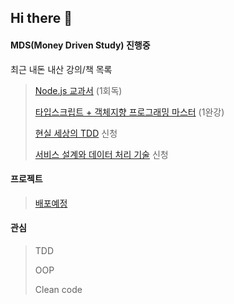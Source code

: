 ## Hi there 👋

#### MDS(Money Driven Study) 진행중

최근 내돈 내산 강의/책 목록

> [Node.js 교과서](http://www.yes24.com/Product/Goods/62597864) (1회독)
> 
> [타입스크립트 + 객체지향 프로그래밍 마스터](https://academy.dream-coding.com/courses/typescript) (1완강)
> 
> [현실 세상의 TDD](https://www.fastcampus.co.kr/dev_red_ygw) 신청  
> 
> [서비스 설계와 데이터 처리 기술](https://www.fastcampus.co.kr/dev_red_yjs) 신청
> 

#### 프로젝트

> [배포예정]()

#### 관심

> TDD
> 
> OOP
> 
> Clean code
> 





<!--
**dd1331/dd1331** is a ✨ _special_ ✨ repository because its `README.md` (this file) appears on your GitHub profile.

Here are some ideas to get you started:

- 🔭 I’m currently working on ...
- 🌱 I’m currently learning ...
- 👯 I’m looking to collaborate on ...
- 🤔 I’m looking for help with ...
- 💬 Ask me about ...
- 📫 How to reach me: ...
- 😄 Pronouns: ...
- ⚡ Fun fact: ...
-->
